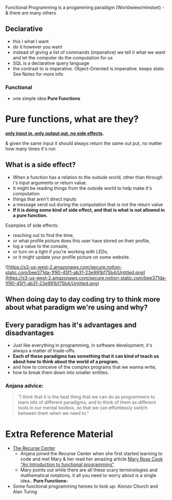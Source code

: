Functional Programming is a progamming paradigm (Worldwiew/mindset) - & there are many others

## Declarative

- this I what I want
- do it however you want
- instead of giving a list of commands (imperative) we tell it what we want and let the computer do the computation for us
- SQL is a declarative query language
- the contrast to is imperative. Object-Oriented is imperative. keeps state. See Notes for more info

### Functional

- one simple idea **Pure Functions**

# Pure functions, what are they?

**[only input in. only output out. no side effects](https://github.com/MoodyBones/JavaScript-Studies/tree/master/functional-programming/FM-Anjana-Vakil#pure-functions-what-are-they).**

& given the same input it should always return the same out put, no matter how many times it's run

## **What is a side effect?**

- When a function has a relation to the outside world, other than through i's input arguments or return value.
- It might be reading things from the outside world to help make it's computation
- things that aren't direct inputs
- a message send out during the computation that is not the return value
- **If it is doing some kind of side effect, and that is what is not allowed in a pure function.**

Examples of side effects:

- reaching out to find the time,
- or what profile picture does this user have stored on their profile,
- log a value to the console,
- or turn on a light if you're working with LEDs,
- or it might update your profile picture on some website.

![https://s3-us-west-2.amazonaws.com/secure.notion-static.com/bee371da-1f90-45f1-ab31-23e991bf75b4/Untitled.png](https://s3-us-west-2.amazonaws.com/secure.notion-static.com/bee371da-1f90-45f1-ab31-23e991bf75b4/Untitled.png)

## When doing day to day coding try to think more about what paradigm we're using and why?

## **Every paradigm has it's advantages and disadvantages**

- Just like everything in programming, in software development, it's always a matter of trade-offs.
- **Each of these paradigms has something that it can kind of teach us about how to think about the world of a program**,
- and how to conceive of the complex programs that we wanna write,
- how to break them down into smaller entities.

### **Anjana advice:**

> "I think that it is the best thing that we can do as programmers to learn lots of different paradigms, and to think of them as different tools in our mental toolbox, so that we can effortlessly switch between them when we need to."

# Extra Reference Material

- [The Recurse Center](https://www.recurse.com/)
  - Anjana joined the Recurse Center when she first started learning to code and met Mary & her read her amazing article [Mary Rose Cook "An Introduction to functional programming"](https://codewords.recurse.com/issues/one/an-introduction-to-functional-programming)
  - Mary points out while there are all these scary terminologies and mathematical notations, it all you need to worry about is a single idea.. **Pure Functions-**
- Some functional programming heroes to look up: Alonzo Church and Alan Turing
